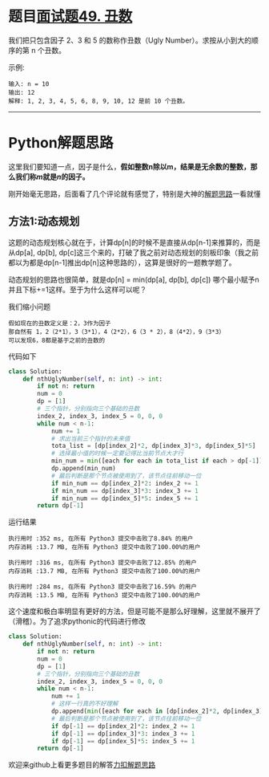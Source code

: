 # 题目[面试题49. 丑数](https://leetcode-cn.com/problems/chou-shu-lcof/)

我们把只包含因子 2、3 和 5 的数称作丑数（Ugly Number）。求按从小到大的顺序的第 n 个丑数。

 

示例:

```
输入: n = 10
输出: 12
解释: 1, 2, 3, 4, 5, 6, 8, 9, 10, 12 是前 10 个丑数。
```



*****

# Python解题思路

这里我们要知道一点，因子是什么，**假如整数n除以m，结果是无余数的整数，那么我们称*m*就是*n*的因子。**

刚开始毫无思路，后面看了几个评论就有感觉了，特别是大神的[解题思路](https://leetcode-cn.com/problems/chou-shu-lcof/solution/mian-shi-ti-49-chou-shu-dong-tai-gui-hua-qing-xi-t/)一看就懂

## 方法1:动态规划

这题的动态规划核心就在于，计算dp[n]的时候不是直接从dp[n-1]来推算的，而是从dp[a], dp[b], dp[c]这三个来的，打破了我之前对动态规划的刻板印象（我之前都以为都是dp[n-1]推出dp[n]这种思路的），这算是很好的一题教学题了。

动态规划的思路也很简单，就是dp[n] = min(dp[a], dp[b], dp[c]) 哪个最小赋予n并且下标+=1这样。至于为什么这样可以呢？

我们缩小问题

```
假如现在的丑数定义是：2，3作为因子
那自然有 1，2（2*1），3（3*1），4（2*2），6（3 * 2），8（4*2），9（3*3）
可以发现6，8都是基于之前的丑数的
```

代码如下

```python
class Solution:
    def nthUglyNumber(self, n: int) -> int:
        if not n: return 
        num = 0
        dp = [1]
        # 三个指针，分别指向三个基础的丑数
        index_2, index_3, index_5 = 0, 0, 0
        while num < n-1:
            num += 1
            # 求出当前三个指针的未来值
            tota_list = [dp[index_2]*2, dp[index_3]*3, dp[index_5]*5]
            # 选择最小值的时候一定要记得比当前节点大才行
            min_num = min([each for each in tota_list if each > dp[-1]])
            dp.append(min_num)
            # 最后判断是那个节点被使用到了，该节点往前移动一位
            if min_num == dp[index_2]*2: index_2 += 1
            if min_num == dp[index_3]*3: index_3 += 1
            if min_num == dp[index_5]*5: index_5 += 1
        return dp[-1]
```

运行结果

```
执行用时 :352 ms, 在所有 Python3 提交中击败了8.84% 的用户
内存消耗 :13.7 MB, 在所有 Python3 提交中击败了100.00%的用户

执行用时 :316 ms, 在所有 Python3 提交中击败了12.85% 的用户
内存消耗 :13.7 MB, 在所有 Python3 提交中击败了100.00%的用户

执行用时 :284 ms, 在所有 Python3 提交中击败了16.59% 的用户
内存消耗 :13.5 MB, 在所有 Python3 提交中击败了100.00%的用户
```

这个速度和极白率明显有更好的方法，但是可能不是那么好理解，这里就不展开了（滑稽）。为了追求pythonic的代码进行修改

```python
class Solution:
    def nthUglyNumber(self, n: int) -> int:
        if not n: return 
        num = 0
        dp = [1]
        # 三个指针，分别指向三个基础的丑数
        index_2, index_3, index_5 = 0, 0, 0
        while num < n-1:
            num += 1
            # 这样一行真的不好理解
            dp.append(min([each for each in [dp[index_2]*2, dp[index_3]*3, dp[index_5]*5] if each > dp[-1]]))
            # 最后判断是那个节点被使用到了，该节点往前移动一位
            if dp[-1] == dp[index_2]*2: index_2 += 1
            if dp[-1] == dp[index_3]*3: index_3 += 1
            if dp[-1] == dp[index_5]*5: index_5 += 1
        return dp[-1] 
```

欢迎来github上看更多题目的解答[力扣解题思路](https://github.com/WRAllen/LeetCode)

  